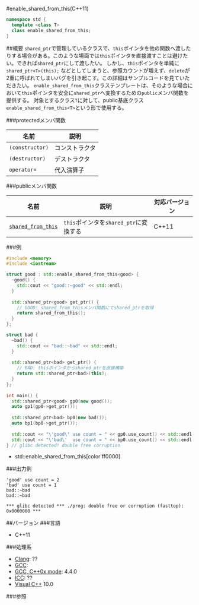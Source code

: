 #enable_shared_from_this(C++11)
```cpp
namespace std {
  template <class T>
  class enable_shared_from_this;
}
```

##概要
`shared_ptr`で管理しているクラスで、`this`ポインタを他の関数へ渡したりする場合がある。このような場面では`this`ポインタを直接渡すことは避けたい。できれば`shared_ptr`にして渡したい。
しかし、`this`ポインタを単純に `shared_ptr<T>(this);` などとしてしまうと、参照カウントが増えず、`delete`が2重に呼ばれてしまいバグを引き起こす。この詳細はサンプルコードを見ていただきたい。
`enable_shared_from_this`クラステンプレートは、そのような場合において`this`ポインタを安全に`shared_ptr`へ変換するための`public`メンバ関数を提供する。
対象とするクラス`T`に対して、public基底クラス`enable_shared_from_this<T>`という形で使用する。


###protectedメンバ関数

| 名前 | 説明 |
|-----------------|----------------|
| `(constructor)` | コンストラクタ |
| `(destructor)`  | デストラクタ |
| `operator=`     | 代入演算子 |


###publicメンバ関数

| 名前 | 説明 | 対応バージョン |
|---------------------------------------------------------------------|----------------------------------------|-------|
| [`shared_from_this`](./enable_shared_from_this/shared_from_this.md) | `this`ポインタを`shared_ptr`に変換する | C++11 |


###例
```cpp
#include <memory>
#include <iostream>

struct good : std::enable_shared_from_this<good> {
  ~good() {
    std::cout << "good::~good" << std::endl;
  }
 
  std::shared_ptr<good> get_ptr() {
    // GOOD: shared_from_thisメンバ関数にてshared_ptrを取得
    return shared_from_this();
  }
};

struct bad {
  ~bad() {
    std::cout << "bad::~bad" << std::endl;
  }
 
  std::shared_ptr<bad> get_ptr() {
    // BAD: thisポインタからshared_ptrを直接構築
    return std::shared_ptr<bad>(this);
  }
};
 
int main() {
  std::shared_ptr<good> gp0(new good());
  auto gp1(gp0->get_ptr());
 
  std::shared_ptr<bad> bp0(new bad());
  auto bp1(bp0->get_ptr());
 
  std::cout << "\'good\' use count = " << gp0.use_count() << std::endl;
  std::cout << "\'bad\'  use count = " << bp0.use_count() << std::endl;
} // glibc detected! double free corruption
```
* std::enable_shared_from_this[color ff0000]

###出力例
```
'good' use count = 2
'bad' use count = 1
bad::~bad
bad::~bad

*** glibc detected *** ./prog: double free or corruption (fasttop): 0x0000000 ***
```

##バージョン
###言語
- C++11

###処理系
- [Clang](/implementation#clang.md): ??
- [GCC](/implementation#gcc.md): 
- [GCC, C++0x mode](/implementation#gcc.md): 4.4.0
- [ICC](/implementation#icc.md): ??
- [Visual C++](/implementation#visual_cpp.md) 10.0


###参照

